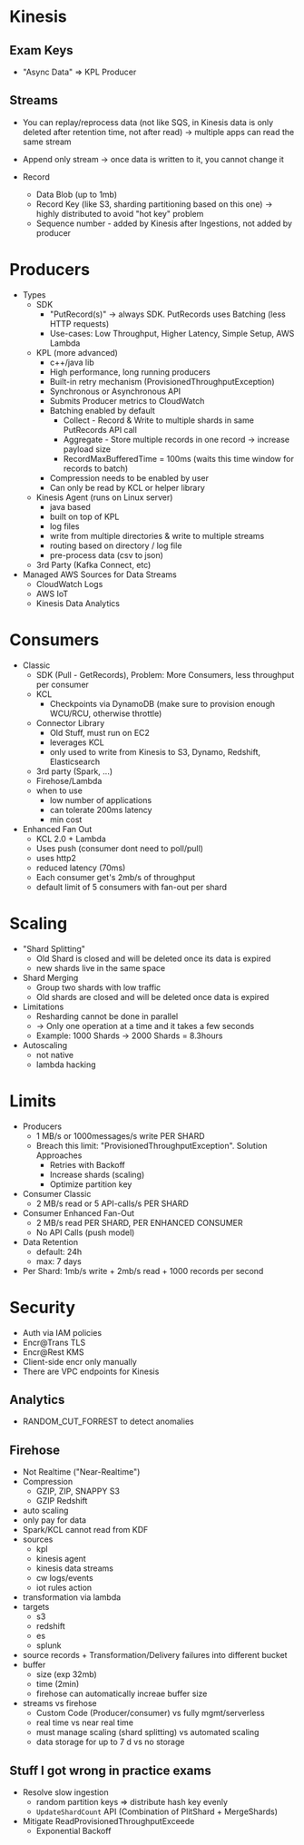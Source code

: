 # Kinesis

## Exam Keys

- "Async Data" &rArr; KPL Producer


## Streams

- You can replay/reprocess data (not like SQS, in Kinesis data is only deleted after retention time, not after read) -> multiple apps can read the same stream
- Append only stream -> once data is written to it, you cannot change it


- Record
  - Data Blob (up to 1mb)
  - Record Key (like S3, sharding partitioning based on this one) -> highly distributed to avoid "hot key" problem
  - Sequence number - added by Kinesis after Ingestions, not added by producer

    
# Producers
- Types
	- SDK
	  - "PutRecord(s)" &rarr; always SDK. PutRecords uses Batching (less HTTP requests)
	  - Use-cases: Low Throughput, Higher Latency, Simple Setup, AWS Lambda
	- KPL (more advanced)
	  - c++/java lib
	  - High performance, long running producers
	  - Built-in retry mechanism (ProvisionedThroughputException)
	  - Synchronous or Asynchronous API 
	  - Submits Producer metrics to CloudWatch
	  - Batching enabled by default
	    - Collect - Record & Write to multiple shards in same PutRecords API call
	    - Aggregate - Store multiple records in one record -> increase payload size
	    - RecordMaxBufferedTime = 100ms (waits this time window for records to batch)
	  - Compression needs to be enabled by user
	  - Can only be read by KCL or helper library
	- Kinesis Agent (runs on Linux server)
	  - java based
	  - built on top of KPL
	  - log files
	  - write from multiple directories & write to multiple streams
	  - routing based on directory / log file
	  - pre-process data (csv to json)
	- 3rd Party (Kafka Connect, etc)
- Managed AWS Sources for Data Streams
  - CloudWatch Logs
  - AWS IoT
  - Kinesis Data Analytics

# Consumers

- Classic
  - SDK (Pull - GetRecords), Problem: More Consumers, less throughput per consumer
  - KCL
    - Checkpoints via DynamoDB (make sure to provision enough WCU/RCU, otherwise throttle)
  - Connector Library
    - Old Stuff, must run on EC2
    - leverages KCL
    - only used to write from Kinesis to S3, Dynamo, Redshift, Elasticsearch
  - 3rd party (Spark, ...)
  - Firehose/Lambda
  - when to use
    - low number of applications 
    - can tolerate 200ms latency
    - min cost
- Enhanced Fan Out
  - KCL 2.0 + Lambda
  - Uses push (consumer dont need to poll/pull)
  - uses http2
  - reduced latency (70ms)
  - Each consumer get's 2mb/s of throughput
  - default limit of 5 consumers with fan-out per shard



# Scaling

- "Shard Splitting"
  - Old Shard is closed and will be deleted once its data is expired
  - new shards live in the same space
- Shard Merging
  - Group two shards with low traffic
  - Old shards are closed and will be deleted once data is expired
- Limitations
  - Resharding cannot be done in parallel
  - -> Only one operation at a time and it takes a few seconds
  - Example: 1000 Shards -> 2000 Shards = 8.3hours
- Autoscaling
  - not native
  - lambda hacking

# Limits

- Producers
	- 1 MB/s or 1000messages/s write PER SHARD
	- Breach this limit: "ProvisionedThroughputException". Solution Approaches
	  - Retries with Backoff
	  - Increase shards (scaling)
	  - Optimize partition key
- Consumer Classic
	- 2 MB/s read or 5 API-calls/s PER SHARD
- Consumer Enhanced Fan-Out
	- 2 MB/s read PER SHARD, PER ENHANCED CONSUMER
	- No API Calls (push model)
- Data Retention 
	- default: 24h 
	- max: 7 days
- Per Shard: 1mb/s write + 2mb/s read + 1000 records per second



# Security

- Auth via IAM policies
- Encr@Trans TLS
- Encr@Rest KMS
- Client-side encr only manually
- There are VPC endpoints for Kinesis

## Analytics

- RANDOM_CUT_FORREST to detect anomalies 



## Firehose

- Not Realtime ("Near-Realtime")
- Compression
  - GZIP, ZIP, SNAPPY S3
  - GZIP Redshift
- auto scaling
- only pay for data
- Spark/KCL cannot read from KDF
- sources
  - kpl
  - kinesis agent
  - kinesis data streams
  - cw logs/events
  - iot rules action
- transformation via lambda
- targets
  - s3
  - redshift
  - es
  - splunk
- source records + Transformation/Delivery failures into different bucket
- buffer
  - size (exp 32mb)
  - time (2min)
  - firehose can automatically increae buffer size
- streams vs firehose
  - Custom Code (Producer/consumer) vs fully mgmt/serverless
  - real time vs near real time
  - must manage scaling (shard splitting) vs automated scaling
  - data storage for up to 7 d vs no storage





## Stuff I got wrong in practice exams

- Resolve slow ingestion
  - random partition keys => distribute hash key evenly
  - `UpdateShardCount` API (Combination of PlitShard + MergeShards)
- Mitigate ReadProvisionedThroughputExceede
  - Exponential Backoff